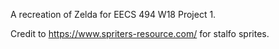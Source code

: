 A recreation of Zelda for EECS 494 W18 Project 1.

Credit to https://www.spriters-resource.com/ for stalfo sprites.